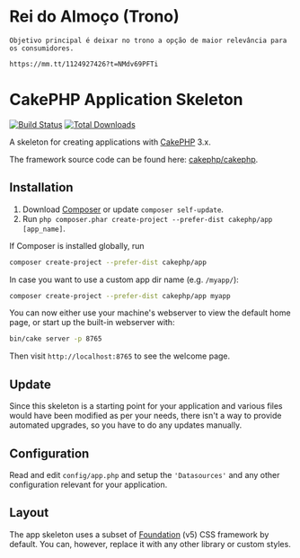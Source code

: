 # Rei do Almoço (Trono)
    
    Objetivo principal é deixar no trono a opção de maior relevância para os consumidores.

    https://mm.tt/1124927426?t=NMdv69PFTi

# CakePHP Application Skeleton

[![Build Status](https://img.shields.io/travis/cakephp/app/master.svg?style=flat-square)](https://travis-ci.org/cakephp/app)
[![Total Downloads](https://img.shields.io/packagist/dt/cakephp/app.svg?style=flat-square)](https://packagist.org/packages/cakephp/app)

A skeleton for creating applications with [CakePHP](https://cakephp.org) 3.x.

The framework source code can be found here: [cakephp/cakephp](https://github.com/cakephp/cakephp).

## Installation

1. Download [Composer](https://getcomposer.org/doc/00-intro.md) or update `composer self-update`.
2. Run `php composer.phar create-project --prefer-dist cakephp/app [app_name]`.

If Composer is installed globally, run

```bash
composer create-project --prefer-dist cakephp/app
```

In case you want to use a custom app dir name (e.g. `/myapp/`):

```bash
composer create-project --prefer-dist cakephp/app myapp
```

You can now either use your machine's webserver to view the default home page, or start
up the built-in webserver with:

```bash
bin/cake server -p 8765
```

Then visit `http://localhost:8765` to see the welcome page.

## Update

Since this skeleton is a starting point for your application and various files
would have been modified as per your needs, there isn't a way to provide
automated upgrades, so you have to do any updates manually.

## Configuration

Read and edit `config/app.php` and setup the `'Datasources'` and any other
configuration relevant for your application.

## Layout

The app skeleton uses a subset of [Foundation](http://foundation.zurb.com/) (v5) CSS
framework by default. You can, however, replace it with any other library or
custom styles.

